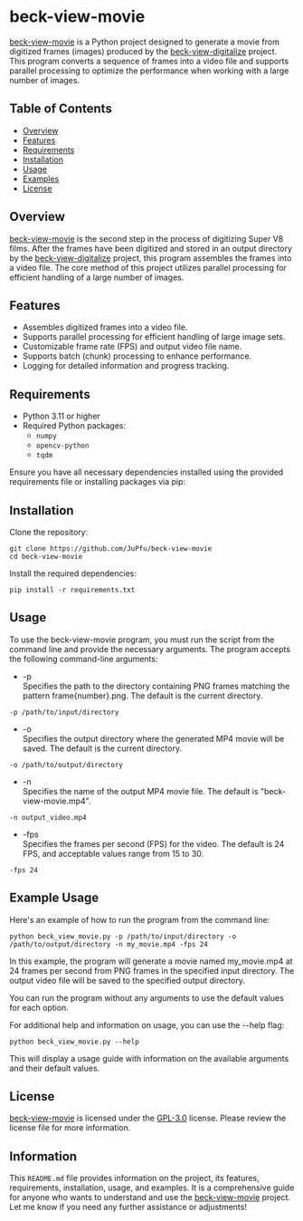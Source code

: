 # beck-view-movie

[beck-view-movie](https://github.com/JuPfu/beck-view-movie) is a Python project designed to generate a movie from digitized frames (images) produced by the [beck-view-digitalize](https://github.com/JuPfu/beck-view-digitalize) project. This program converts a sequence of frames into a video file and supports parallel processing to optimize the performance when working with a large number of images.

## Table of Contents

- [Overview](#overview)
- [Features](#features)
- [Requirements](#requirements)
- [Installation](#installation)
- [Usage](#usage)
- [Examples](#examples)
- [License](#license)

## Overview

[beck-view-movie](https://github.com/JuPfu/beck-view-movie) is the second step in the process of digitizing Super V8 films. After the frames have been digitized and stored in an output directory by the [beck-view-digitalize](https://github.com/JuPfu/beck-view-digitalize) project, this program assembles the frames into a video file. The core method of this project utilizes parallel processing for efficient handling of a large number of images.

## Features

- Assembles digitized frames into a video file.
- Supports parallel processing for efficient handling of large image sets.
- Customizable frame rate (FPS) and output video file name.
- Supports batch (chunk) processing to enhance performance.
- Logging for detailed information and progress tracking.

## Requirements

- Python 3.11 or higher
- Required Python packages:
    - `numpy`
    - `opencv-python`
    - `tqdm`
    
Ensure you have all necessary dependencies installed using the provided requirements file or installing packages via pip:

## Installation

Clone the repository:
```shell
git clone https://github.com/JuPfu/beck-view-movie
cd beck-view-movie
```

Install the required dependencies:
```shell
pip install -r requirements.txt
```

## Usage

To use the beck-view-movie program, you must run the script from the command line and provide the necessary arguments. The program accepts the following command-line arguments:

- -p <br>Specifies the path to the directory containing PNG frames matching the pattern frame{number}.png. The default is the current directory.
```shell
-p /path/to/input/directory
```

- -o <br>Specifies the output directory where the generated MP4 movie will be saved. The default is the current directory.
```shell
-o /path/to/output/directory
```

- -n <br>Specifies the name of the output MP4 movie file. The default is "beck-view-movie.mp4".
```shell
-n output_video.mp4
```

- -fps <br>Specifies the frames per second (FPS) for the video. The default is 24 FPS, and acceptable values range from 15 to 30.
```shell
-fps 24
```

## Example Usage

Here's an example of how to run the program from the command line:

```shell
python beck_view_movie.py -p /path/to/input/directory -o /path/to/output/directory -n my_movie.mp4 -fps 24
```

In this example, the program will generate a movie named my_movie.mp4 at 24 frames per second from PNG frames in the specified input directory. The output video file will be saved to the specified output directory.

You can run the program without any arguments to use the default values for each option.

For additional help and information on usage, you can use the --help flag:

```shell
python beck_view_movie.py --help
```
This will display a usage guide with information on the available arguments and their default values.

## License

[beck-view-movie](https://github.com/JuPfu/beck-view-movie) is licensed under the [GPL-3.0](https://github.com/JuPfu/beck-view-movie?tab=GPL-3.0-1-ov-file#readme) license. Please review the license file for more information.

## Information
This `README.md` file provides information on the project, its features, requirements, installation, usage, and examples. It is a comprehensive guide for anyone who wants to understand and use the [beck-view-movie](https://github.com/JuPfu/beck-view-movie) project. Let me know if you need any further assistance or adjustments!
